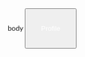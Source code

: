 <!doctype html>
<html>
<head>
<meta name="viewport" content=width=device-width, initial-scale=1">
<style>
.dropbtn {
bacground-color:blue; 
color: white;
padding: 30px;
font-size 16px
border: none ;
}
.dropdown {
position: relative;
display: inline-block;
}
.dropdown-content {
display: none;
position: absolute
background-color:#f1f1f1;
min-width: 160px:
}
.dropdown_content a{
color: black;
padding; 12px 16px;
text-decoration: none:
}
body{
bacground-color: maroon;
}
.dropdown-content a:hover
{background-colo: #ddd;}
.dropdown:hover.dropdown-content{display:block;}
.dropdown:hover .dropdown-content {display: block:}
.dropdown:hover .dropbtn {background-color: #3e8e41}
</style>

</head>
body
<div class="dropdown"

<button class="dropbtn">Profile</button>
<div class="dropdown-content">
<img src="m.jpg" alt="" width="400" height="350">
<html>
<head>
<style>
*{box-sizing:;border-box}
body {font-family:"lato",sans-serif;}

/* Style the tab */
.tab {
float: left;
border:1px solid #ccc;
background-color: #f1f1f1;
widt: 30%
height: 300px;
}
/*style the buttons inside the tab */
.tab button {
display: button;
background-color: inherit;
color:black; 
padding: 22px 16px;
width:100%
border: none;
outline: none;
text-align: left;
cursor: pointer;
font-size: 17px;
}
/*Change background color of buttons on hover */ 
.tab button:hover* {
background-color: #ddd;
}
/* create an active/current"tab button" class*/
.tab button.active {
background-color: #ccc;
}
style the tab content */
.tabcontent {
float: left;
padding: 0px 12px;
border: 1px solid #ccc;
width:70%;
border-left: none;
height 500px;
display: none;}
}
/*clear floats after the tab*/
.clearfix:after {
content:"";
clear:both
display: table:
}
</style>
</head>
<body>
<div class="tab">
<button class="tablinks" onmouseover="openName"(event,'PER')">PERSONAL DATA</Button>
<button class="tablinks"onmouseover=""openName"(event,'EDU')">EDUCATIONAL BACKGROUND</button>
<button class="tablinks"onmouseover="openName"(event'FAM')">FAMILY BACKGROUND</button>
</div>
<div class="PER" class="tabcontent"></>
<h3>jasthel abejo sabiona</h3>
<h3>26</>
<>february 23 1996</>
<>i live in villanueva mis. or<>
<>male<>
<>single<>
<div class="EDU" class="tabcontent"></>
<>VICENTE N. CHAVES MEMORIAL CENTRAL SCHOOL<>
<>VILLANUEVA NATIONAL HIGH SCHOOL<>
<>TAGOLOAN COMMUNITY COLLEGE<>
<div class="FAM" class="tabcontent"></div>
<>complete family<>
<h3>im the oldest of my brother and sister</h3>












































